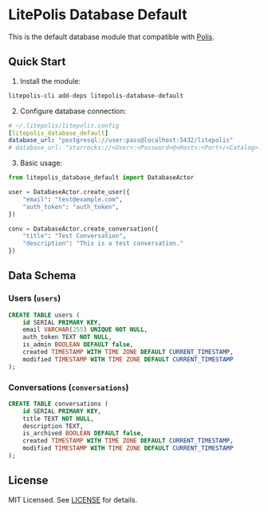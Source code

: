 # LitePolis Database Default

This is the default database module that compatible with [Polis](https://github.com/CivicTechTO/polis/).

## Quick Start

1. Install the module:
```bash
litepolis-cli add-deps litepolis-database-default
```

2. Configure database connection:
```yaml
# ~/.litepolis/litepolis.config
[litepolis_database_default]
database_url: "postgresql://user:pass@localhost:5432/litepolis"
# database_url: "starrocks://<User>:<Password>@<Host>:<Port>/<Catalog>.<Database>"
```

3. Basic usage:
```python
from litepolis_database_default import DatabaseActor

user = DatabaseActor.create_user({
    "email": "test@example.com",
    "auth_token": "auth_token",
})

conv = DatabaseActor.create_conversation({
    "title": "Test Conversation",
    "description": "This is a test conversation."
})
```

## Data Schema

### Users (`users`)
```sql
CREATE TABLE users (
    id SERIAL PRIMARY KEY,
    email VARCHAR(255) UNIQUE NOT NULL,
    auth_token TEXT NOT NULL,
    is_admin BOOLEAN DEFAULT false,
    created TIMESTAMP WITH TIME ZONE DEFAULT CURRENT_TIMESTAMP,
    modified TIMESTAMP WITH TIME ZONE DEFAULT CURRENT_TIMESTAMP
);
```

### Conversations (`conversations`)
```sql
CREATE TABLE conversations (
    id SERIAL PRIMARY KEY,
    title TEXT NOT NULL,
    description TEXT,
    is_archived BOOLEAN DEFAULT false,
    created TIMESTAMP WITH TIME ZONE DEFAULT CURRENT_TIMESTAMP,
    modified TIMESTAMP WITH TIME ZONE DEFAULT CURRENT_TIMESTAMP
);
```

## License
MIT Licensed. See [LICENSE](LICENSE) for details.
